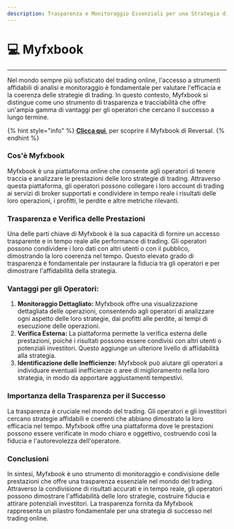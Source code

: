 ```yaml
---
description: Trasparenza e Monitoraggio Essenziali per una Strategia di Successo
---
```


# 💻 Myfxbook

***

Nel mondo sempre più sofisticato del trading online, l'accesso a strumenti affidabili di analisi e monitoraggio è fondamentale per valutare l'efficacia e la coerenza delle strategie di trading. In questo contesto, Myfxbook si distingue come uno strumento di trasparenza e tracciabilità che offre un'ampia gamma di vantaggi per gli operatori che cercano il successo a lungo termine.

{% hint style="info" %}
[**Clicca qui**,](https://www.myfxbook.com/members/TechDataAnalysis/reversal-tda/10353791) per scoprire il Myfxbook di Reversal.
{% endhint %}

### **Cos'è Myfxbook**

Myfxbook è una piattaforma online che consente agli operatori di tenere traccia e analizzare le prestazioni delle loro strategie di trading. Attraverso questa piattaforma, gli operatori possono collegare i loro account di trading ai servizi di broker supportati e condividere in tempo reale i risultati delle loro operazioni, i profitti, le perdite e altre metriche rilevanti.

### **Trasparenza e Verifica delle Prestazioni**

Una delle parti chiave di Myfxbook è la sua capacità di fornire un accesso trasparente e in tempo reale alle performance di trading. Gli operatori possono condividere i loro dati con altri utenti o con il pubblico, dimostrando la loro coerenza nel tempo. Questo elevato grado di trasparenza è fondamentale per instaurare la fiducia tra gli operatori e per dimostrare l'affidabilità della strategia.

### **Vantaggi per gli Operatori:**

1. **Monitoraggio Dettagliato:** Myfxbook offre una visualizzazione dettagliata delle operazioni, consentendo agli operatori di analizzare ogni aspetto delle loro strategie, dai profitti alle perdite, ai tempi di esecuzione delle operazioni.
2. **Verifica Esterna:** La piattaforma permette la verifica esterna delle prestazioni, poiché i risultati possono essere condivisi con altri utenti o potenziali investitori. Questo aggiunge un ulteriore livello di affidabilità alla strategia.
3. **Identificazione delle Inefficienze:** Myfxbook può aiutare gli operatori a individuare eventuali inefficienze o aree di miglioramento nella loro strategia, in modo da apportare aggiustamenti tempestivi.

### **Importanza della Trasparenza per il Successo**

La trasparenza è cruciale nel mondo del trading. Gli operatori e gli investitori cercano strategie affidabili e coerenti che abbiano dimostrato la loro efficacia nel tempo. Myfxbook offre una piattaforma dove le prestazioni possono essere verificate in modo chiaro e oggettivo, costruendo così la fiducia e l'autorevolezza dell'operatore.

### **Conclusioni**

In sintesi, Myfxbook è uno strumento di monitoraggio e condivisione delle prestazioni che offre una trasparenza essenziale nel mondo del trading. Attraverso la condivisione di risultati accurati e in tempo reale, gli operatori possono dimostrare l'affidabilità delle loro strategie, costruire fiducia e attirare potenziali investitori. La trasparenza fornita da Myfxbook rappresenta un pilastro fondamentale per una strategia di successo nel trading online.
